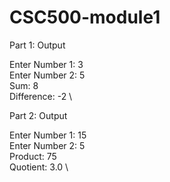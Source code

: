 # CSC500-module1

Part 1: Output

Enter Number 1: 3 \
Enter Number 2: 5 \
Sum: 8 \
Difference: -2 \

Part 2: Output

Enter Number 1: 15 \
Enter Number 2: 5 \
Product: 75 \
Quotient: 3.0 \
